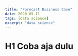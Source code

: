 ```yaml
---
title: "Forecast Business Case"
date: 2020-05-11
tags: [data science]
excerpt: "data science"
---
```


# H1 Coba aja dulu